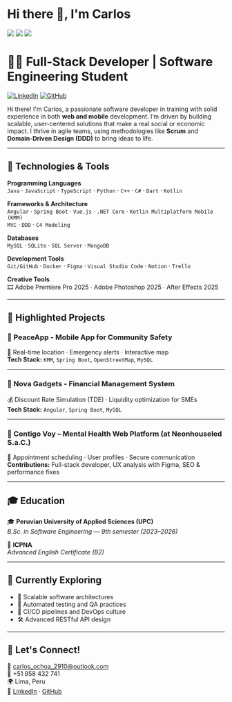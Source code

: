 # Hi there 👋, I'm Carlos

<p>
  <img src="https://github-readme-stats.vercel.app/api?username=farioraro&theme=dark&show_icons=true&hide_border=false&count_private=true" />
  <img src="https://github-readme-streak-stats.herokuapp.com/?user=farioraro&theme=dark&hide_border=false" />
  <img src="https://github-readme-stats.vercel.app/api/top-langs/?username=farioraro&theme=dark&show_icons=true&hide_border=false&layout=compact" />
</p>

# 👨‍💻 Full-Stack Developer | Software Engineering Student

[![LinkedIn](https://img.shields.io/badge/LinkedIn-Connect-blue?logo=linkedin)](https://www.linkedin.com/in/farioraro/)
[![GitHub](https://img.shields.io/badge/GitHub-@farioraro-black?logo=github)](https://github.com/farioraro)

Hi there! I'm Carlos, a passionate software developer in training with solid experience in both **web and mobile** development. I’m driven by building scalable, user-centered solutions that make a real social or economic impact. I thrive in agile teams, using methodologies like **Scrum** and **Domain-Driven Design (DDD)** to bring ideas to life.

---

## 🚀 Technologies & Tools

**Programming Languages**  
`Java` · `JavaScript` · `TypeScript` · `Python` · `C++` · `C#` · `Dart` · `Kotlin`

**Frameworks & Architecture**  
`Angular` · `Spring Boot` · `Vue.js` · `.NET Core` · `Kotlin Multiplatform Mobile (KMM)`  
`MVC` · `DDD` · `C4 Modeling`

**Databases**  
`MySQL` · `SQLite` · `SQL Server` · `MongoDB`

**Development Tools**  
`Git/GitHub` · `Docker` · `Figma` · `Visual Studio Code` · `Notion` · `Trello`

**Creative Tools**  
🎞️ Adobe Premiere Pro 2025 · Adobe Photoshop 2025 · After Effects 2025

---

## 🧩 Highlighted Projects

### 🔹 PeaceApp - Mobile App for Community Safety
🧭 Real-time location · Emergency alerts · Interactive map  
**Tech Stack:** `KMM`, `Spring Boot`, `OpenStreetMap`, `MySQL`

---

### 🔹 Nova Gadgets - Financial Management System
💰 Discount Rate Simulation (TDE) · Liquidity optimization for SMEs  
**Tech Stack:** `Angular`, `Spring Boot`, `MySQL`

---

### 🔹 Contigo Voy – Mental Health Web Platform (at Neonhouseled S.a.C.)
🧠 Appointment scheduling · User profiles · Secure communication  
**Contributions:** Full-stack developer, UX analysis with Figma, SEO & performance fixes

---

## 🎓 Education

🎓 **Peruvian University of Applied Sciences (UPC)**  
*B.Sc. in Software Engineering — 9th semester (2023–2026)*

📜 **ICPNA**  
*Advanced English Certificate (B2)*

---

## 🌱 Currently Exploring

- 🧠 Scalable software architectures
- 🧪 Automated testing and QA practices
- 🧭 CI/CD pipelines and DevOps culture
- 🛠️ Advanced RESTful API design

---

## 🤝 Let's Connect!

📧 carlos_ochoa_2910@outlook.com  
📱 +51 958 432 741  
🌍 Lima, Peru  
🔗 [LinkedIn](https://www.linkedin.com/in/farioraro/) · [GitHub](https://github.com/farioraro)

